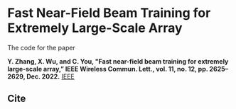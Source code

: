# Fast Near-Field Beam Training for Extremely Large-Scale Array
The code for the paper

<strong>Y. Zhang, X. Wu, and C. You, "Fast near-field beam training for extremely large-scale array,” IEEE Wireless Commun. Lett., vol. 11, no. 12, pp. 2625– 2629, Dec. 2022.</strong> [IEEE](https://ieeexplore.ieee.org/abstract/document/9913211/)
## Cite
